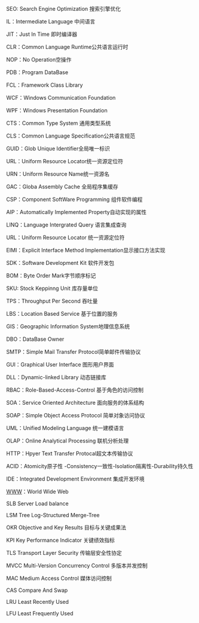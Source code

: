 SEO: Search Engine Optimization 搜索引擎优化

IL：Intermediate Language  中间语言

JIT：Just In Time  即时编译器

CLR：Common Language  Runtime公共语言运行时

NOP：No Operation空操作

PDB：Program DataBase

FCL：Framework  Class Library

WCF：Windows  Communication Foundation

WPF：Windows Presentation Foundation

CTS：Common  Type  System   通用类型系统

CLS：Common Language Specification公共语言规范

GUID：Glob Unique  Identifier全局唯一标识

URL：Uniform Resource Locator统一资源定位符

URN：Uniform Resource Name统一资源名

GAC：Globa Assembly Cache 全局程序集缓存

CSP：Component SoftWare Programming 组件软件编程

AIP：Automatically Implemented Property自动实现的属性

LINQ：Language Intergrated Query 语言集成查询

URL：Uniform  Resource Locator 统一资源定位符

EIMI：Explicit Interface Method Implementation显示接口方法实现

SDK：Software Development  Kit    软件开发包

BOM：Byte Order Mark字节顺序标记

SKU: Stock Keppinng Unit 库存量单位

TPS：Throughput Per Second 吞吐量

LBS：Location Based Service 基于位置的服务

GIS：Geographic Information System地理信息系统

DBO：DataBase Owner

SMTP：Simple Mail Transfer  Protocol简单邮件传输协议

GUI：Graphical User Interface  图形用户界面

DLL：Dynamic-linked Library  动态链接库

RBAC：Role-Based-Access-Control  基于角色的访问控制

SOA：Service Oriented Architecture 面向服务的体系结构

SOAP：Simple Object Access Protocol 简单对象访问协议

UML：Unified Modeling Language  统一建模语言

OLAP：Online Analytical Processing 联机分析处理

HTTP：Hpyer Text Transfer Protocal超文本传输协议

ACID：Atomicity原子性 -Consistency一致性-Isolation隔离性-Durability持久性

IDE：Integrated Development Environment 集成开发环境

[WWW](WWW：W)：World Wide Web

SLB  Server Load balance

LSM Tree Log-Structured Merge-Tree 

OKR  Objective and Key Results 目标与关键成果法

KPI  Key Performance Indicator 关键绩效指标

TLS  Transport Layer Security 传输层安全性协定

MVCC  Multi-Version Concurrency Control 多版本并发控制

MAC   Medium  Access Control 媒体访问控制

CAS  Compare And Swap 

LRU  Least Recently Used

LFU  Least Frequently Used